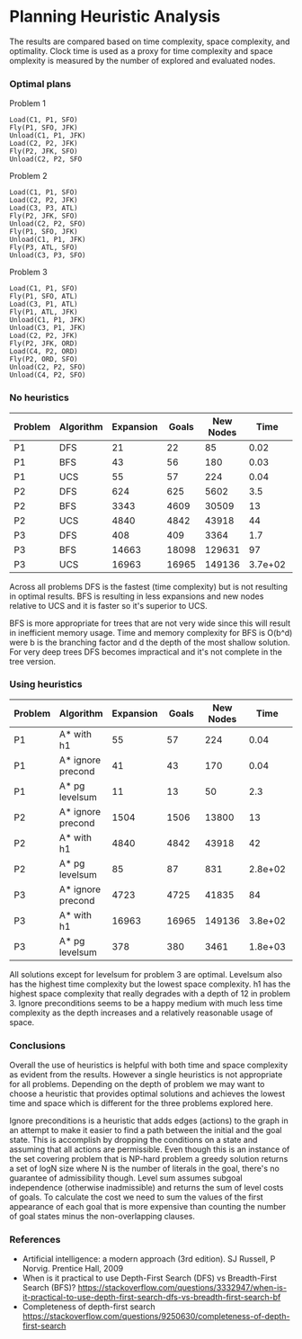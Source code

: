 # Planning Heuristic Analysis

The results are compared based on time complexity, space complexity, and optimality. Clock time is used as a proxy for time complexity and space omplexity is measured by the number of explored and evaluated nodes.
 
### Optimal plans
Problem 1
```
Load(C1, P1, SFO)
Fly(P1, SFO, JFK)
Unload(C1, P1, JFK)
Load(C2, P2, JFK)
Fly(P2, JFK, SFO)
Unload(C2, P2, SFO
```

Problem 2
```
Load(C1, P1, SFO)
Load(C2, P2, JFK)
Load(C3, P3, ATL)
Fly(P2, JFK, SFO)
Unload(C2, P2, SFO)
Fly(P1, SFO, JFK)
Unload(C1, P1, JFK)
Fly(P3, ATL, SFO)
Unload(C3, P3, SFO)
```

Problem 3
```
Load(C1, P1, SFO)
Fly(P1, SFO, ATL)
Load(C3, P1, ATL)
Fly(P1, ATL, JFK)
Unload(C1, P1, JFK)
Unload(C3, P1, JFK)
Load(C2, P2, JFK)
Fly(P2, JFK, ORD)
Load(C4, P2, ORD)
Fly(P2, ORD, SFO)
Unload(C2, P2, SFO)
Unload(C4, P2, SFO)
```

### No heuristics
Problem | Algorithm | Expansion | Goals | New Nodes | Time | Optimal
---- | ---- | ---- | ---- | ---- | ---- | ----
P1 | DFS | 21 | 22 | 85 | 0.02 | False
P1 | BFS | 43 | 56 | 180 | 0.03 | True
P1 | UCS | 55 | 57 | 224 | 0.04 | True
P2 | DFS | 624 | 625 | 5602 | 3.5 | False
P2 | BFS | 3343 | 4609 | 30509 | 13 | True
P2 | UCS | 4840 | 4842 | 43918 | 44 | True
P3 | DFS | 408 | 409 | 3364 | 1.7 | False
P3 | BFS | 14663 | 18098 | 129631 | 97 | True
P3 | UCS | 16963 | 16965 | 149136 | 3.7e+02 | True

Across all problems DFS is the fastest (time complexity) but is not resulting in optimal results. BFS is resulting in less expansions and new nodes relative to UCS and it is faster so it's superior to UCS.

BFS is more appropriate for trees that are not very wide since this will result in inefficient memory usage. Time and memory complexity for BFS is O(b^d) were b is the branching factor and d the depth of the most shallow solution. For very deep trees DFS becomes impractical and it's not complete in the tree version. 

### Using heuristics
Problem | Algorithm | Expansion | Goals | New Nodes | Time | Optimal
---- | ---- | ---- | ---- | ---- | ---- | ----
P1 | A* with h1 | 55 | 57 | 224 | 0.04 | True
P1 | A* ignore precond | 41 | 43 | 170 | 0.04 | True
P1 | A* pg levelsum | 11 | 13 | 50 | 2.3 | True
P2 | A* ignore precond | 1504 | 1506 | 13800 | 13 | True
P2 | A* with h1 | 4840 | 4842 | 43918 | 42 | True
P2 | A* pg levelsum | 85 | 87 | 831 | 2.8e+02 | True
P3 | A* ignore precond | 4723 | 4725 | 41835 | 84 | True
P3 | A* with h1 | 16963 | 16965 | 149136 | 3.8e+02 | True
P3 | A* pg levelsum | 378 | 380 | 3461 | 1.8e+03 | False

All solutions except for levelsum for problem 3 are optimal. Levelsum also has the highest time complexity but the lowest space complexity. h1 has the highest space complexity that really degrades with a depth of 12 in problem 3. Ignore preconditions seems to be a happy medium with much less time complexity as the depth increases and a relatively reasonable usage of space.  

### Conclusions
Overall the use of heuristics is helpful with both time and space complexity as evident from the results. However a single heuristics is not appropriate for all problems. Depending on the depth of problem we may want to choose a heuristic that provides optimal solutions and achieves the lowest time and space which is different for the three problems explored here.

Ignore preconditions is a heuristic that adds edges (actions) to the graph in an attempt to make it easier to find a path between the initial and the goal state. This is accomplish by dropping the conditions on a state and assuming that all actions are permissible. Even though this is an instance of the set covering problem that is NP-hard problem a greedy solution returns a set of logN size where N is the number of literals in the goal, there's no guarantee of admissibility though. Level sum assumes subgoal independence (otherwise inadmissible) and returns the sum of level costs of goals. To calculate the cost we need to sum the values of the first appearance of each goal that is more expensive than counting the number of goal states minus the non-overlapping clauses.   

### References
* Artificial intelligence: a modern approach (3rd edition). SJ Russell, P Norvig. Prentice Hall, 2009 
* When is it practical to use Depth-First Search (DFS) vs Breadth-First Search (BFS)? https://stackoverflow.com/questions/3332947/when-is-it-practical-to-use-depth-first-search-dfs-vs-breadth-first-search-bf
* Completeness of depth-first search https://stackoverflow.com/questions/9250630/completeness-of-depth-first-search
